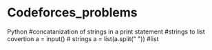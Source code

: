 # Codeforces_problems
Python
#concatanization of strings in a print statement
#strings to list covertion 
a = input() # strings
a = list(a.split(" ")) #list
